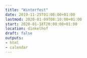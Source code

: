 ```yaml
---
title: "Winterfest"
date: 2019-11-25T01:00:00+01:00
lastmod: 2020-01-09T08:10:00+01:00
start: 2020-01-18T20:00:00+01:00
location: dinkelhof
draft: false
outputs:
- html
- calendar
---
```

